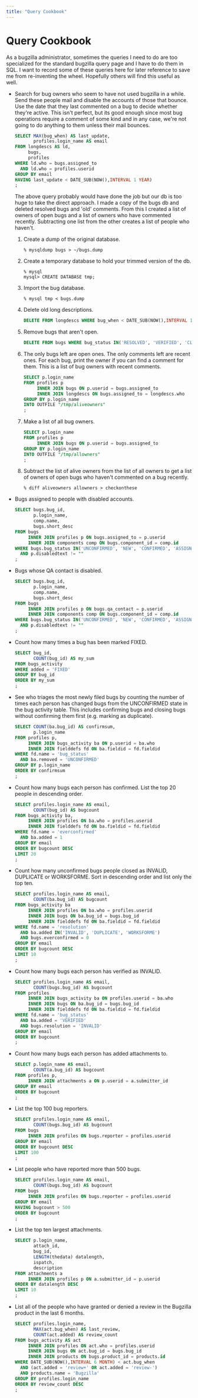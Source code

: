 ```yaml
---
title: "Query Cookbook"
---
```

# Query Cookbook

As a bugzilla administrator, sometimes the queries I need to do are too
specialized for the standard bugzilla query page and I have to do them
in SQL. I want to record some of these queries here for later reference
to save me from re-inventing the wheel. Hopefully others will find this
useful as well.

  - Search for bug owners who seem to have not used bugzilla in a while.
    Send these people mail and disable the accounts of those that
    bounce. Use the date that they last commented on a bug to decide
    whether they're active. This isn't perfect, but its good enough
    since most bug operations require a comment of some kind and in any
    case, we're not going to do anything to them unless their mail
    bounces.
    ```sql
    SELECT MAX(bug_when) AS last_update,
           profiles.login_name AS email
    FROM longdescs AS ld,
         bugs,
         profiles
    WHERE ld.who = bugs.assigned_to
      AND ld.who = profiles.userid
    GROUP BY email
    HAVING last_update < DATE_SUB(NOW(),INTERVAL 1 YEAR)
    ;
    ```
    
    The above query probably would have done the job but our db is too
    huge to take the direct approach. I made a copy of the bugs db and
    deleted resolved bugs and 'old' comments. From this I created a list
    of owners of open bugs and a list of owners who have commented
    recently. Subtracting one list from the other creates a list of
    people who haven't.
    
    1.  Create a dump of the original database.
        ```
        % mysqldump bugs > ~/bugs.dump
        ```
    
    2.  Create a temporary database to hold your trimmed version of the
        db.
        ```
        % mysql
        mysql> CREATE DATABASE tmp;
        ```
    
    3.  Import the bug database.
        ```
        % mysql tmp < bugs.dump
        ```
    
    4.  Delete old long descriptions.
        ```sql
        DELETE FROM longdescs WHERE bug_when < DATE_SUB(NOW(),INTERVAL 1 YEAR);
        ```
    
    5.  Remove bugs that aren't open.
        ```sql
        DELETE FROM bugs WHERE bug_status IN('RESOLVED', 'VERIFIED', 'CLOSED');
        ```
    
    6.  The only bugs left are open ones. The only comments left are
        recent ones. For each bug, print the owner if you can find a
        comment for them. This is a list of bug owners with recent
        comments.
        ```sql
        SELECT p.login_name
        FROM profiles p
             INNER JOIN bugs ON p.userid = bugs.assigned_to
             INNER JOIN longdescs ON bugs.assigned_to = longdescs.who
        GROUP BY p.login_name
        INTO OUTFILE "/tmp/aliveowners"
        ;
        ```
    
    7.  Make a list of all bug owners.
        ```sql
        SELECT p.login_name
        FROM profiles p
             INNER JOIN bugs ON p.userid = bugs.assigned_to
        GROUP BY p.login_name
        INTO OUTFILE "/tmp/allowners"
        ;
        ```
    
    8.  Subtract the list of alive owners from the list of all owners to
        get a list of owners of open bugs who haven't commented on a bug
        recently.
        ```
        % diff aliveowners allowners > checkonthese
        ```

  - Bugs assigned to people with disabled accounts.
    ```sql
    SELECT bugs.bug_id,
           p.login_name,
           comp.name,
           bugs.short_desc
    FROM bugs
         INNER JOIN profiles p ON bugs.assigned_to = p.userid
         INNER JOIN components comp ON bugs.component_id = comp.id
    WHERE bugs.bug_status IN('UNCONFIRMED', 'NEW', 'CONFIRMED', 'ASSIGNED', 'IN_PROGRESS', 'REOPENED')
      AND p.disabledtext != ""
    ;
    ```

  - Bugs whose QA contact is disabled.
    ```sql
    SELECT bugs.bug_id,
           p.login_name,
           comp.name,
           bugs.short_desc
    FROM bugs
         INNER JOIN profiles p ON bugs.qa_contact = p.userid
         INNER JOIN components comp ON bugs.component_id = comp.id
    WHERE bugs.bug_status IN('UNCONFIRMED', 'NEW', 'CONFIRMED', 'ASSIGNED', 'IN_PROGRESS', 'REOPENED')
      AND p.disabledtext != ""
    ;
    ```

  - Count how many times a bug has been marked FIXED.
    ```sql
    SELECT bug_id,
           COUNT(bug_id) AS my_sum
    FROM bugs_activity
    WHERE added = 'FIXED'
    GROUP BY bug_id
    ORDER BY my_sum
    ;
    ```

  - See who triages the most newly filed bugs by counting the number of
    times each person has changed bugs from the UNCONFIRMED state in the
    bug activity table. This includes confirming bugs and closing bugs
    without confirming them first (e.g. marking as duplicate).
    ```sql
    SELECT COUNT(ba.bug_id) AS confirmsum,
           p.login_name
    FROM profiles p,
         INNER JOIN bugs_activity ba ON p.userid = ba.who
         INNER JOIN fielddefs fd ON ba.fieldid = fd.fieldid
    WHERE fd.name = 'bug_status'
      AND ba.removed = 'UNCONFIRMED'
    GROUP BY p.login_name
    ORDER BY confirmsum
    ;
    ```

  - Count how many bugs each person has confirmed. List the top 20
    people in descending order.
    ```sql
    SELECT profiles.login_name AS email,
           COUNT(bug_id) AS bugcount
    FROM bugs_activity ba,
         INNER JOIN profiles ON ba.who = profiles.userid
         INNER JOIN fielddefs fd ON ba.fieldid = fd.fieldid
    WHERE fd.name = 'everconfirmed'
      AND ba.added = 1
    GROUP BY email
    ORDER BY bugcount DESC
    LIMIT 20
    ;
    ```

  - Count how many unconfirmed bugs people closed as INVALID, DUPLICATE
    or WORKSFORME. Sort in descending order and list only the top ten.
    ```sql
    SELECT profiles.login_name AS email,
           COUNT(ba.bug_id) AS bugcount
    FROM bugs_activity ba
         INNER JOIN profiles ON ba.who = profiles.userid
         INNER JOIN bugs ON ba.bug_id = bugs.bug_id
         INNER JOIN fielddefs fd ON ba.fieldid = fd.fieldid
    WHERE fd.name = 'resolution'
      AND ba.added IN('INVALID', 'DUPLICATE', 'WORKSFORME')
      AND bugs.everconfirmed = 0
    GROUP BY email
    ORDER BY bugcount DESC
    LIMIT 10
    ;
    ```

  - Count how many bugs each person has verified as INVALID.
    ```sql
    SELECT profiles.login_name AS email,
           COUNT(bugs.bug_id) AS bugcount
    FROM profiles
         INNER JOIN bugs_activity ba ON profiles.userid = ba.who
         INNER JOIN bugs ON ba.bug_id = bugs.bug_id
         INNER JOIN fielddefs fd ON ba.fieldid = fd.fieldid
    WHERE fd.name = 'bug_status'
      AND ba.added = 'VERIFIED'
      AND bugs.resolution = 'INVALID'
    GROUP BY email
    ORDER BY bugcount
    ;
    ```

  - Count how many bugs each person has added attachments to.
    ```sql
    SELECT p.login_name AS email,
           COUNT(a.bug_id) AS bugcount
    FROM profiles p,
         INNER JOIN attachments a ON p.userid = a.submitter_id
    GROUP BY email
    ORDER BY bugcount
    ;
    ```

  - List the top 100 bug reporters.
    ```sql
    SELECT profiles.login_name AS email,
           COUNT(bugs.bug_id) AS bugcount
    FROM bugs
         INNER JOIN profiles ON bugs.reporter = profiles.userid
    GROUP BY email
    ORDER BY bugcount DESC
    LIMIT 100
    ;
    ```

  - List people who have reported more than 500 bugs.
    ```sql
    SELECT profiles.login_name AS email,
           COUNT(bugs.bug_id) AS bugcount
    FROM bugs
         INNER JOIN profiles ON bugs.reporter = profiles.userid
    GROUP BY email
    HAVING bugcount > 500
    ORDER BY bugcount
    ;
    ```

  - List the top ten largest attachments.
    ```sql
    SELECT p.login_name,
           attach_id,
           bug_id,
           LENGTH(thedata) datalength,
           ispatch,
           description
    FROM attachments a
         INNER JOIN profiles p ON a.submitter_id = p.userid
    ORDER BY datalength DESC
    LIMIT 10
    ;
    ```

  - List all of the people who have granted or denied a review in the
    Bugzilla product in the last 6 months.
    ```sql
    SELECT profiles.login_name,
           MAX(act.bug_when) AS last_review,
           COUNT(act.added) AS review_count
    FROM bugs_activity AS act
         INNER JOIN profiles ON act.who = profiles.userid
         INNER JOIN bugs ON act.bug_id = bugs.bug_id
         INNER JOIN products ON bugs.product_id = products.id
    WHERE DATE_SUB(NOW(),INTERVAL 6 MONTH) < act.bug_when
      AND (act.added = 'review+' OR act.added = 'review-')
      AND products.name = 'Bugzilla'
    GROUP BY profiles.login_name
    ORDER BY review_count DESC
    ;
    ```

